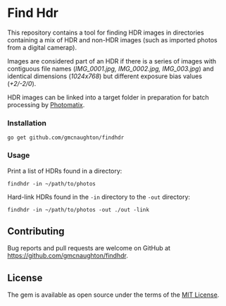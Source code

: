 # Find Hdr

This repository contains a tool for finding HDR images in directories containing a mix of HDR and non-HDR images (such as imported photos from a digital camerap).

Images are considered part of an HDR if there is a series of images with contiguous file names (*IMG_0001.jpg, IMG_0002.jpg, IMG_003.jpg*) and identical dimensions (*1024x768*) but different exposure bias values (*+2/-2/0*).

HDR images can be linked into a target folder in preparation for batch processing by [Photomatix](https://www.hdrsoft.com/).

### Installation

    go get github.com/gmcnaughton/findhdr

### Usage

Print a list of HDRs found in a directory:

    findhdr -in ~/path/to/photos

Hard-link HDRs found in the `-in` directory to the `-out` directory:

    findhdr -in ~/path/to/photos -out ./out -link

## Contributing

Bug reports and pull requests are welcome on GitHub at https://github.com/gmcnaughton/findhdr.

## License

The gem is available as open source under the terms of the [MIT License](http://opensource.org/licenses/MIT).
